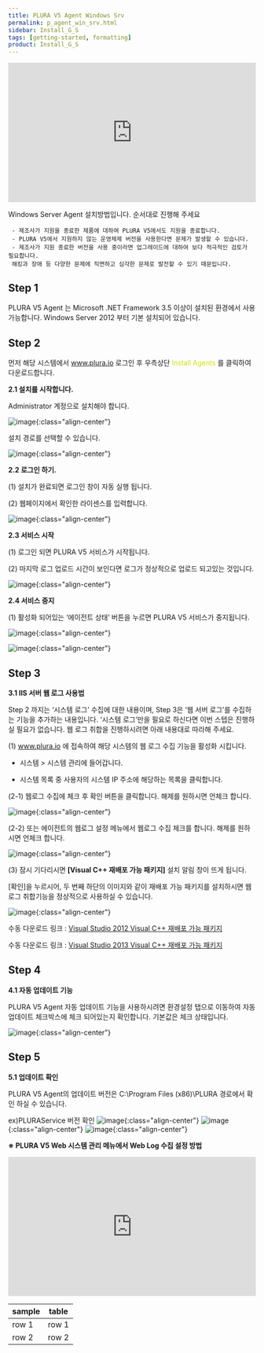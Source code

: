 ```yaml
---
title: PLURA V5 Agent Windows Srv
permalink: p_agent_win_srv.html
sidebar: Install_G_S
tags: [getting-started, formatting]
product: Install_G_S
---
```








<style>.embed-container { position: relative; padding-bottom: 56.25%; height: 0; overflow: hidden; max-width: 100%; } .embed-container iframe, .embed-container object, .embed-container embed { position: absolute; top: 0; left: 0; width: 100%; height: 100%; }</style><div class='embed-container'><iframe src='https://www.youtube.com/embed/kKLL_sP9w9c' frameborder='0' allowfullscreen></iframe></div>



Windows Server Agent 설치방법입니다. 순서대로 진행해 주세요


     - 제조사가 지원을 종료한 제품에 대하여 PLURA V5에서도 지원을 종료합니다.
     - PLURA V5에서 지원하지 않는 운영체제 버전을 사용한다면 문제가 발생할 수 있습니다.
     - 제조사가 지원 종료한 버전을 사용 중이라면 업그레이드에 대하여 보다 적극적인 검토가 필요합니다.
     해킹과 장애 등 다양한 문제에 직면하고 심각한 문제로 발전할 수 있기 때문입니다.

## Step 1

PLURA V5 Agent 는 Microsoft .NET Framework 3.5 이상이 설치된 환경에서 사용 가능합니다.
Windows Server 2012 부터 기본 설치되어 있습니다.

## Step 2

먼저 해당 시스템에서 <font color=’색상’> www.plura.io </font> 로그인 후 우측상단 <font color=’dodgerblue’> Install Agents </font> 를 클릭하여 다운로드합니다.



__2.1 설치를 시작합니다.__

Administrator 계정으로 설치해야 합니다.

![image](/docs/images/Ins_G/Agent_W/Agent_W_1.png){:class="align-center"}

설치 경로를 선택할 수 있습니다.

![image](/docs/images/Ins_G/Agent_W/Agent_W_2.png){:class="align-center"}


__2.2 로그인 하기.__

(1) 설치가 완료되면 로그인 창이 자동 실행 됩니다.

(2) 웹페이지에서 확인한 라이센스를 입력합니다.

![image](/docs/images/Ins_G/Agent_W/Agent_W_3.png){:class="align-center"}

__2.3 서비스 시작__

(1) 로그인 되면 PLURA V5 서비스가 시작됩니다.

(2) 마지막 로그 업로드 시간이 보인다면 로그가 정상적으로 업로드 되고있는 것입니다.

![image](/docs/images/Ins_G/Agent_W/Agent_W_4.png){:class="align-center"}

__2.4 서비스 중지__

(1) 활성화 되어있는 ‘에이전트 상태’ 버튼을 누르면 PLURA V5 서비스가 중지됩니다.

![image](/docs/images/Ins_G/Agent_W/Agent_W_5.png){:class="align-center"}

![image](/docs/images/Ins_G/Agent_W/Agent_W_6.png){:class="align-center"}



## Step 3
__3.1 IIS 서버 웹 로그 사용법__

Step 2 까지는 ‘시스템 로그’ 수집에 대한 내용이며, Step 3은 ‘웹 서버 로그’를 수집하는 기능을 추가하는 내용입니다.
‘시스템 로그’만을 필요로 하신다면 이번 스텝은 진행하실 필요가 없습니다.
웹 로그 취합을 진행하시려면 아래 내용대로 따라해 주세요.

(1) <font color=’색상’> www.plura.io </font> 에 접속하여 해당 시스템의 웹 로그 수집 기능을 활성화 시킵니다.

* 시스템 > 시스템 관리에 들어갑니다.

* 시스템 목록 중 사용자의 시스템 IP 주소에 해당하는 목록을 클릭합니다.

(2-1) 웹로그 수집에 체크 후 확인 버튼을 클릭합니다. 해제를 원하시면 언체크 합니다.

![image](/docs/images/Ins_G/Agent_W/Agent_W_7.png){:class="align-center"}

(2-2) 또는 에이전트의 웹로그 설정 메뉴에서 웹로그 수집 체크를 합니다. 해제를 원하시면 언체크 합니다.

![image](/docs/images/Ins_G/Agent_W/Agent_W_8.png){:class="align-center"}


(3) 잠시 기다리시면 __[Visual C++ 재배포 가능 패키지]__ 설치 알림 창이 뜨게 됩니다.

[확인]을 누르시어, 두 번째 하단의 이미지와 같이 재배포 가능 패키지를 설치하시면 웹 로그 취합기능을 정상적으로 사용하실 수 있습니다.

![image](/docs/images/Ins_G/Agent_W/Agent_W_9.png){:class="align-center"}

수동 다운로드 링크 : [Visual Studio 2012 Visual C++ 재배포 가능 패키지](https://download.microsoft.com/download/1/6/B/16B06F60-3B20-4FF2-B699-5E9B7962F9AE/VSU_4/vcredist_x64.exe)

수동 다운로드 링크 : [Visual Studio 2013 Visual C++ 재배포 가능 패키지](https://download.microsoft.com/download/1/6/B/16B06F60-3B20-4FF2-B699-5E9B7962F9AE/VSU_4/vcredist_x64.exe)



## Step 4

__4.1 자동 업데이트 기능__

PLURA V5 Agent 자동 업데이트 기능을 사용하시려면
환경설정 탭으로 이동하여 자동업데이트 체크박스에 체크 되어있는지 확인합니다. 기본값은 체크 상태입니다.

![image](/docs/images/Ins_G/Agent_W/Agent_W_10.png){:class="align-center"}

## Step 5

__5.1 업데이트 확인__

PLURA V5 Agent의 업데이트 버전은
C:\Program Files (x86)\PLURA 경로에서 확인 하실 수 있습니다.


ex)PLURAService 버전 확인
![image](/docs/images/Ins_G/Agent_W/Agent_W_11.png){:class="align-center"}
![image](/docs/images/Ins_G/Agent_W/Agent_W_12.png){:class="align-center"}
![image](/docs/images/Ins_G/Agent_W/Agent_W_13.png){:class="align-center"}

__※ PLURA V5 Web 시스템 관리 메뉴에서 Web Log 수집 설정 방법__
<style>.embed-container { position: relative; padding-bottom: 56.25%; height: 0; overflow: hidden; max-width: 100%; } .embed-container iframe, .embed-container object, .embed-container embed { position: absolute; top: 0; left: 0; width: 100%; height: 100%; }</style><div class='embed-container'><iframe src='https://www.youtube.com/embed/kKLL_sP9w9c' frameborder='0' allowfullscreen></iframe></div>


| sample | table |
|----|-----|
| row 1 | row 1 |
| row 2 | row 2|
